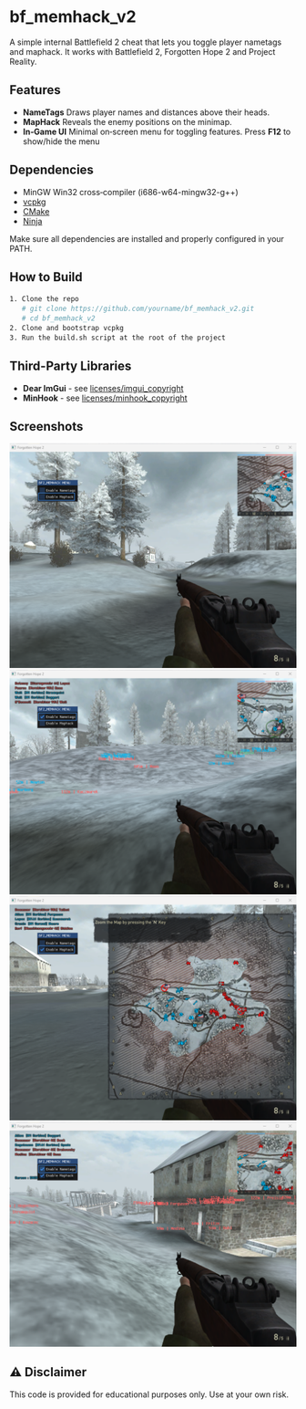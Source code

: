 # bf_memhack_v2

A simple internal Battlefield 2 cheat that lets you toggle player nametags and maphack. It works with Battlefield 2, Forgotten Hope 2 and Project Reality.


## Features

- **NameTags**
  Draws player names and distances above their heads.
- **MapHack**
  Reveals the enemy positions on the minimap.
- **In‑Game UI**
  Minimal on‑screen menu for toggling features. Press **F12** to show/hide the menu


## Dependencies

- MinGW Win32 cross‑compiler (i686-w64-mingw32-g++)
- [vcpkg](https://github.com/Microsoft/vcpkg)
- [CMake](https://cmake.org/)
- [Ninja](https://ninja-build.org/)

Make sure all dependencies are installed and properly configured in your PATH.


## How to Build

```bash
1. Clone the repo
   # git clone https://github.com/yourname/bf_memhack_v2.git
   # cd bf_memhack_v2
2. Clone and bootstrap vcpkg
3. Run the build.sh script at the root of the project
```

## Third-Party Libraries

- **Dear ImGui** - see [licenses/imgui_copyright](./licenses/imgui_copyright)
- **MinHook** - see [licenses/minhook_copyright](./licenses/minhook_copyright)


## Screenshots

![Menu](resources/images/menu.png)
![Nametags](resources/images/nametags.png)
![Maphack](resources/images/maphack.png)
![Nametags and Maphack](resources/images/nametags_and_maphack.png)


## ⚠️ Disclaimer
This code is provided for educational purposes only. Use at your own risk.
